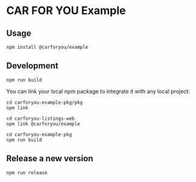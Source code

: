 # CAR FOR YOU Example

## Usage
```
npm install @carforyou/example
```

## Development
```
npm run build
```

You can link your local npm package to integrate it with any local project:
```
cd carforyou-example-pkg/pkg
npm link

cd carforyou-listings-web
npm link @carforyou/example

cd carforyou-example-pkg
npm run build
```

## Release a new version
```
npm run release
```

